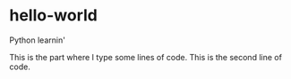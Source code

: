 # hello-world

Python learnin'

This is the part where I type some lines of code.
This is the second line of code.

